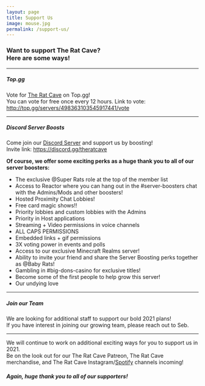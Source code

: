 ```yaml
---
layout: page
title: Support Us
image: mouse.jpg
permalink: /support-us/
---
```


### Want to support The Rat Cave? <br>Here are some ways! ###  


***  

##### Top.gg #####  

Vote for [The Rat Cave] on Top.gg!  
You can vote for free once every 12 hours.
Link to vote: <http://top.gg/servers/498363103545917441/vote>

[The Rat Cave]: http://top.gg/servers/498363103545917441/vote  

***

##### Discord Server Boosts #####  

Come join our [Discord Server] and support us by boosting!  
Invite link: <https://discord.gg/theratcave>  

**Of course, we offer some exciting perks as a huge thank you to all of our server boosters:**  
-  The exclusive @Super Rats role at the top of the member list
-  Access to Reactor where you can hang out in the #server-boosters chat with the Admins/Mods and other boosters!
-  Hosted Proximity Chat Lobbies!
-  Free card magic shows!!
-  Priority lobbies and custom lobbies with the Admins
-  Priority in Host applications 
-  Streaming + Video permissions in voice channels
-  ALL CAPS PERMISSIONS
-  Embedded links + gif permissions
-  3X voting power in events and polls
-  Access to our exclusive Minecraft Realms server!
-  Ability to invite your friend and share the Server Boosting perks together as @Baby Rats!
-  Gambling in #big-dons-casino for exclusive titles!
-  Become some of the first people to help grow this server!
-  Our undying love

[Discord Server]: https://discord.gg/theratcave

***  

##### Join our Team #####  

We are looking for additional staff to support our bold 2021 plans!  
If you have interest in joining our growing team, please reach out to Seb.  

***  

We will continue to work on additional exciting ways for you to support us in 2021.  
Be on the look out for our The Rat Cave Patreon, The Rat Cave merchandise, and The Rat Cave Instagram/[Spotify] channels incoming!  

[Spotify]: https://open.spotify.com/user/j0w6hqs23lpasaed9lhdy30m7

##### Again, huge thank you to all of our supporters! #####  



